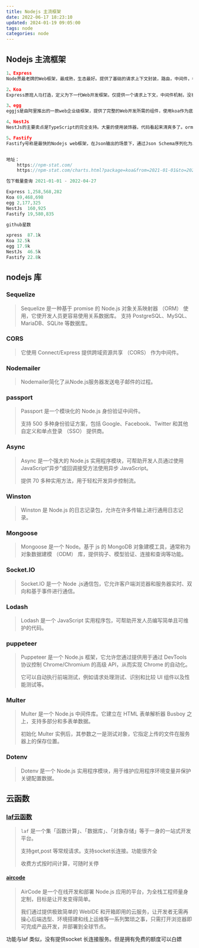 ```yaml
---
title: Nodejs 主流框架
date: 2022-06-17 18:23:10
updated: 2024-01-19 09:05:00
tags: node
categories: node
---
```

## Nodejs 主流框架

```js
1、Express
Node界最老牌的Web框架，最成熟，生态最好。提供了基础的请求上下文封装，路由，中间件，模板引擎接口，静态资源服务。麻雀虽小，五脏俱全。很方便的进行扩展，大量的基于Express的框架。

2、Koa
Express原班人马打造，定义为下一代Web开发框架。仅提供一个请求上下文，中间件机制，没有捆绑任何中间件。通过利用async/await，让你写出更优雅的代码。方便开发者针对自身需求开发自定义框架。

3、egg
eggjs是由阿里推出的一款web企业级框架，提供了完整的Web开发所需的组件，使用koa作为底层。使用了约定大于配置的理念，提供强大的插件机制，方便扩展。

4、NestJs
NestJs的主要卖点是TypeScript的完全支持。大量的使用装饰器，代码看起来清爽多了。orm采用TypeORM，使用类型加装饰器，代码比一般的orm整洁得多。

5、Fastify
Fastify号称是最快的Nodejs web框架，在Json输出的场景下，通过Json Schema序列化为Json数据，可以达到原生JSON.stringify 2倍的性能，在极端情况下可达到10倍速。采用对象池，将请求上下文包装对象进行复用。使用trie树存储路由，查找效率更高（在大量有路由的情况下）。Fastify提供了强大的插件机制，通过插件可以分割路由及中间件。


地址：
	https://npm-stat.com/
	https://npm-stat.com/charts.html?package=koa&from=2021-01-01&to=2022-04-27

包下载量查询 2021-01-01 - 2022-04-27

Express	1,258,568,282
Koa	69,468,698
egg	2,177,325
NestJs	160,925
Fastify	19,580,835

github星数

xpress	87.1k
Koa	32.5k
egg	17.9k
NestJs	46.5k
Fastify	22.8k
```

## nodejs 库

### Sequelize

> Sequelize 是一种基于 promise 的 Node.js 对象关系映射器 （ORM） 使用，它使开发人员更容易使用关系数据库。
> 支持 PostgreSQL、MySQL、MariaDB、SQLite 等数据库。

### CORS

> 它使用 Connect/Express 提供跨域资源共享 （CORS） 作为中间件。

### Nodemailer

> Nodemailer简化了从Node.js服务器发送电子邮件的过程。

### passport

> Passport 是一个模块化的 Node.js 身份验证中间件。
>
> 支持 500 多种身份验证方案，包括 Google、Facebook、Twitter 和其他自定义和单点登录 （SSO） 提供商。
>
> 

###  Async

> Async 是一个强大的 Node.js 实用程序模块，可帮助开发人员通过使用 JavaScript“异步”或回调接受方法使用异步 JavaScript。
>
> 提供 70 多种实用方法，用于轻松开发异步控制流。

### Winston

> Winston 是 Node.js 的日志记录包，允许在许多传输上进行通用日志记录。

### Mongoose

> Mongoose 是一个 Node。基于 js 的 MongoDB 对象建模工具，通常称为对象数据建模 （ODM） 库，提供钩子、模型验证、连接和查询等功能。

### Socket.IO

> Socket.IO 是一个 Node .js通信包，它允许客户端浏览器和服务器实时、双向和基于事件进行通信。

### Lodash

> Lodash 是一个 JavaScript 实用程序包，可帮助开发人员编写简单且可维护的代码。

### puppeteer

> Puppeteer 是一个 Node.js 框架，它允许您通过提供用于通过 DevTools 协议控制 Chrome/Chromium 的高级 API，从而实现 Chrome 的自动化。
>
> 它可以自动执行前端测试，例如请求处理测试、识别和比较 UI 组件以及性能测试等。

### Multer

> Multer 是一个 Node.js 中间件库。它建立在 HTML 表单解析器 Busboy 之上，支持多部分和多表单数据。
>
> 初始化 Multer 实例后，其参数之一是测试对象，它指定上传的文件在服务器上的保存位置。

### Dotenv

> Dotenv 是一个 Node.js 实用程序模块，用于维护应用程序环境变量并保护关键配置数据。



## 云函数

### [laf云函数](https://laf.dev)

> `laf` 是一个集「函数计算」、「数据库」、「对象存储」等于一身的一站式开发平台。
>
> 支持get,post 等常规请求。支持socket长连接。功能很齐全
>
> 收费方式按时间计算，可随时关停

#### [**aircode**](https://docs-cn.aircode.io/guide/functions/post-params)

> AirCode 是一个在线开发和部署 Node.js 应用的平台，为全栈工程师量身定制，目标是让开发变得简单。
>
> 我们通过提供极致简单的 WebIDE 和开箱即用的云服务，让开发者无需再操心后端选型、环境搭建和线上运维等一系列繁琐之事，只需打开浏览器即可完成产品开发，并部署到全球节点。

功能与laf 类似，没有提供socket 长连接服务。但是拥有免费的额度可以白嫖